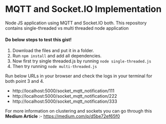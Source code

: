 # MQTT and Socket.IO Implementation
Node JS application using MQTT and Socket.IO both. This repository contains single-threaded vs multi threaded node application

#### Do below steps to test this gist!

1. Download the files and put it in a folder.
1. Run `npm install` and add all dependencies.
1. Now first try single threaded.js by running `node single-threaded.js`
1. Then try running `node multi-threaded.js`
 
Run below URLs in your browser and check the logs in your terminal for both point 3 and 4.
* http://localhost:5000/socket_mqtt_notification/111
* http://localhost:5000/socket_mqtt_notification/222
* http://localhost:5000/socket_mqtt_notification/333

For more information on clustering and sockets you can go through this **Medium Article** :- https://medium.com/p/d5be72ef65f0
